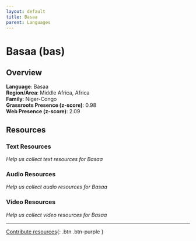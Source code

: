 ```yaml
---
layout: default
title: Basaa
parent: Languages
---
```


# Basaa (bas)

## Overview

**Language**: Basaa  
**Region/Area**: Middle Africa, Africa  
**Family**: Niger-Congo  
**Grassroots Presence (z-score)**: 0.98  
**Web Presence (z-score)**: 2.09  

## Resources

### Text Resources
*Help us collect text resources for Basaa*

### Audio Resources
*Help us collect audio resources for Basaa*

### Video Resources
*Help us collect video resources for Basaa*

---

[Contribute resources](https://forms.office.com/e/1SfLJx3u1r){: .btn .btn-purple }
